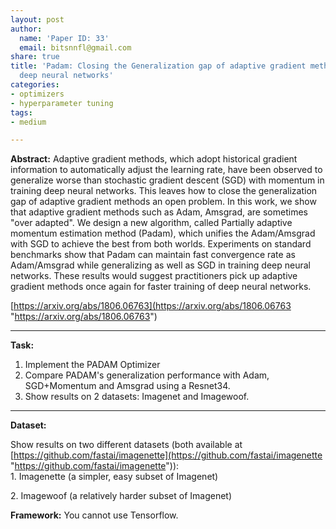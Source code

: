 ```yaml
---
layout: post
author:
  name: 'Paper ID: 33'
  email: bitsnnfl@gmail.com
share: true
title: 'Padam: Closing the Generalization gap of adaptive gradient methods in training
  deep neural networks'
categories:
- optimizers
- hyperparameter tuning
tags:
- medium

---
```

**Abstract:** Adaptive gradient methods, which adopt historical gradient information to automatically adjust the learning rate, have been observed to generalize worse than stochastic gradient descent (SGD) with momentum in training deep neural networks. This leaves how to close the generalization gap of adaptive gradient methods an open problem. In this work, we show that adaptive gradient methods such as Adam, Amsgrad, are sometimes "over adapted". We design a new algorithm, called Partially adaptive momentum estimation method (Padam), which unifies the Adam/Amsgrad with SGD to achieve the best from both worlds. Experiments on standard benchmarks show that Padam can maintain fast convergence rate as Adam/Amsgrad while generalizing as well as SGD in training deep neural networks. These results would suggest practitioners pick up adaptive gradient methods once again for faster training of deep neural networks.

[https://arxiv.org/abs/1806.06763](https://arxiv.org/abs/1806.06763 "https://arxiv.org/abs/1806.06763")

***

**Task:**

1. Implement the PADAM Optimizer
2. Compare PADAM's generalization performance with Adam, SGD+Momentum and Amsgrad using a Resnet34.
3. Show results on 2 datasets: Imagenet and Imagewoof.

***

**Dataset:**

Show results on two different datasets (both available at [https://github.com/fastai/imagenette](https://github.com/fastai/imagenette "https://github.com/fastai/imagenette")):  
1\. Imagenette (a simpler, easy subset of Imagenet)

2\. Imagewoof (a relatively harder subset of Imagenet)

**Framework:** You cannot use Tensorflow.